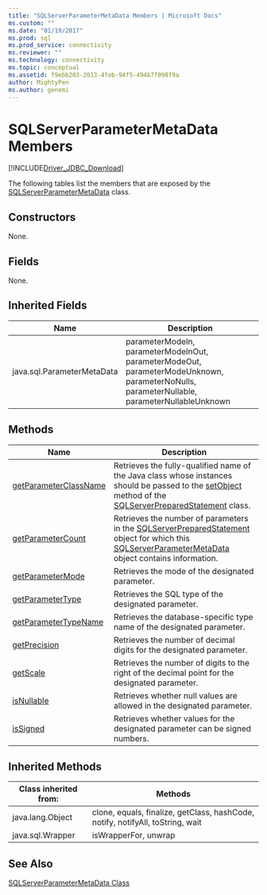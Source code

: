 ```yaml
---
title: "SQLServerParameterMetaData Members | Microsoft Docs"
ms.custom: ""
ms.date: "01/19/2017"
ms.prod: sql
ms.prod_service: connectivity
ms.reviewer: ""
ms.technology: connectivity
ms.topic: conceptual
ms.assetid: f9ebb203-2013-4feb-94f5-494b7f098f9a
author: MightyPen
ms.author: genemi
---
```

# SQLServerParameterMetaData Members
[!INCLUDE[Driver_JDBC_Download](../../../includes/driver_jdbc_download.md)]

  The following tables list the members that are exposed by the [SQLServerParameterMetaData](../../../connect/jdbc/reference/sqlserverparametermetadata-class.md) class.  
  
## Constructors  
 None.  
  
## Fields  
 None.  
  
## Inherited Fields  
  
|Name|Description|  
|----------|-----------------|  
|java.sql.ParameterMetaData|parameterModeIn, parameterModeInOut, parameterModeOut, parameterModeUnknown, parameterNoNulls, parameterNullable, parameterNullableUnknown|  
  
## Methods  
  
|Name|Description|  
|----------|-----------------|  
|[getParameterClassName](../../../connect/jdbc/reference/getparameterclassname-method-sqlserverparametermetadata.md)|Retrieves the fully-qualified name of the Java class whose instances should be passed to the [setObject](../../../connect/jdbc/reference/setobject-method-sqlserverpreparedstatement.md) method of the [SQLServerPreparedStatement](../../../connect/jdbc/reference/sqlserverpreparedstatement-class.md) class.|  
|[getParameterCount](../../../connect/jdbc/reference/getparametercount-method-sqlserverparametermetadata.md)|Retrieves the number of parameters in the [SQLServerPreparedStatement](../../../connect/jdbc/reference/sqlserverpreparedstatement-class.md) object for which this [SQLServerParameterMetaData](../../../connect/jdbc/reference/sqlserverparametermetadata-class.md) object contains information.|  
|[getParameterMode](../../../connect/jdbc/reference/getparametermode-method-sqlserverparametermetadata.md)|Retrieves the mode of the designated parameter.|  
|[getParameterType](../../../connect/jdbc/reference/getparametertype-method-sqlserverparametermetadata.md)|Retrieves the SQL type of the designated parameter.|  
|[getParameterTypeName](../../../connect/jdbc/reference/getparametertypename-method-sqlserverparametermetadata.md)|Retrieves the database-specific type name of the designated parameter.|  
|[getPrecision](../../../connect/jdbc/reference/getprecision-method-sqlserverparametermetadata.md)|Retrieves the number of decimal digits for the designated parameter.|  
|[getScale](../../../connect/jdbc/reference/getscale-method-sqlserverparametermetadata.md)|Retrieves the number of digits to the right of the decimal point for the designated parameter.|  
|[isNullable](../../../connect/jdbc/reference/isnullable-method-sqlserverparametermetadata.md)|Retrieves whether null values are allowed in the designated parameter.|  
|[isSigned](../../../connect/jdbc/reference/issigned-method-sqlserverparametermetadata.md)|Retrieves whether values for the designated parameter can be signed numbers.|  
  
## Inherited Methods  
  
|Class inherited from:|Methods|  
|---------------------------|-------------|  
|java.lang.Object|clone, equals, finalize, getClass, hashCode, notify, notifyAll, toString, wait|  
|java.sql.Wrapper|isWrapperFor, unwrap|  
  
## See Also  
 [SQLServerParameterMetaData Class](../../../connect/jdbc/reference/sqlserverparametermetadata-class.md)  
  
  
